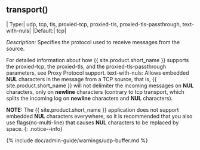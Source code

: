## transport()

|  Type:|      udp, tcp, tls, proxied-tcp, proxied-tls, proxied-tls-passthrough, text-with-nuls|
  |Default:|   tcp|

*Description:* Specifies the protocol used to receive messages from the
source.

For detailed information about how {{ site.product.short_name }} supports the
proxied-tcp, the proxied-tls, and the proxied-tls-passthrough
parameters, see Proxy Protocol support.
text-with-nuls: Allows embedded **NUL** characters in the message from a
TCP source, that is, {{ site.product.short_name }} will not delimiter the incoming
messages on **NUL** characters, only on **newline** characters (contrary
to tcp transport, which splits the incoming log on **newline**
characters and **NUL** characters).

**NOTE:** The {{ site.product.short_name }} application does not support embedded **NUL**
characters everywhere, so it is recommended that you also use
flags(no-multi-line) that causes **NUL** characters to be replaced by
space.
{: .notice--info}

{% include doc/admin-guide/warnings/udp-buffer.md %}
